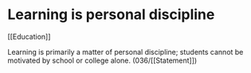 # Learning is personal discipline

[[Education]]

Learning is primarily a matter of personal discipline; students cannot be motivated by school or college alone.
(036/[[Statement]])

